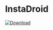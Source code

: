# InstaDroid

[ ![Download](https://api.bintray.com/packages/matbell/InstaDroid/InstaDroid/images/download.svg) ](https://bintray.com/matbell/InstaDroid/InstaDroid/_latestVersion)
